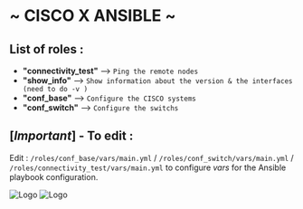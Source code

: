 # ~ CISCO X ANSIBLE ~ 

## List of roles :
- **"connectivity_test"**
 --> 
`Ping the remote nodes`
- **"show_info"**
 --> 
`Show information about the version & the interfaces (need to do -v )`
- **"conf_base"**
 --> 
`Configure the CISCO systems`
- **"conf_switch"**
 --> 
`Configure the switchs`

## [*Important*] - To edit :
Edit : `/roles/conf_base/vars/main.yml` / `/roles/conf_switch/vars/main.yml` / `/roles/connectivity_test/vars/main.yml` to configure *vars* for the Ansible playbook configuration.

![Logo](https://www.pngall.com/wp-content/uploads/13/Cisco-Logo-PNG-Image-180x180.png)
![Logo](https://d31ezp3r8jwmks.cloudfront.net/DAFukNr4EL6VYqG5SkXBBS9D)
